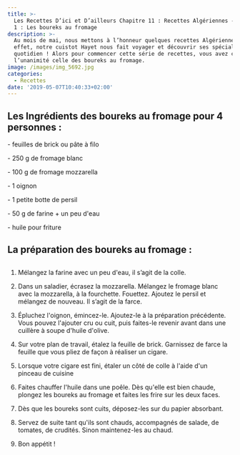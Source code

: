 ```yaml
---
title: >-
  Les Recettes D’ici et D’ailleurs Chapitre 11 : Recettes Algériennes -  Épisode
  1 : Les boureks au fromage 
description: >-
  Au mois de mai, nous mettons à l’honneur quelques recettes Algériennes !  En
  effet, notre cuistot Hayet nous fait voyager et découvrir ses spécialités au
  quotidien ! Alors pour commencer cette série de recettes, vous avez choisi à
  l’unanimité celle des boureks au fromage.
image: /images/img_5692.jpg
categories:
  - Recettes
date: '2019-05-07T10:40:33+02:00'
---
```



## Les Ingrédients des boureks au fromage pour 4 personnes :



\- feuilles de brick ou pâte à filo

\- 250 g de fromage blanc

\- 100 g de fromage mozzarella

\- 1 oignon

\- 1 petite botte de persil

\- 50 g de farine + un peu d'eau

\- huile pour friture





## La préparation des boureks au fromage :

## 

1. Mélangez la farine avec un peu d'eau, il s’agit de la colle.

2. Dans un saladier, écrasez la mozzarella. Mélangez le fromage blanc avec la mozzarella, à la fourchette. Fouettez. Ajoutez le persil et mélangez de nouveau. Il s’agit de la farce.

3. Épluchez l'oignon, émincez-le. Ajoutez-le à la préparation précédente. Vous pouvez l'ajouter cru ou cuit, puis faites-le revenir avant dans une cuillère à soupe d'huile d'olive.

4. Sur votre plan de travail, étalez la feuille de brick. Garnissez de farce la feuille que vous pliez de façon à réaliser un cigare. 

5. Lorsque votre cigare est fini, étaler un côté de colle à l'aide d'un pinceau de cuisine 

6. Faites chauffer l'huile dans une poêle. Dès qu'elle est bien chaude, plongez les boureks au fromage et faites les frire sur les deux faces.

7. Dès que les boureks sont cuits, déposez-les sur du papier absorbant.

8. Servez de suite tant qu'ils sont chauds, accompagnés de salade, de tomates, de crudités. Sinon maintenez-les au chaud.

9. Bon appétit !
